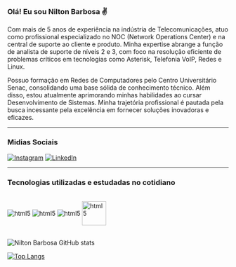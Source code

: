 

### Olá! Eu sou Nilton Barbosa ✌️

Com mais de 5 anos de experiência na indústria de Telecomunicações, atuo como profissional especializado no NOC (Network Operations Center) e na central de suporte ao cliente e produto. Minha expertise abrange a função de analista de suporte de níveis 2 e 3, com foco na resolução eficiente de problemas críticos em tecnologias como Asterisk, Telefonia VoIP, Redes e Linux.

Possuo formação em Redes de Computadores pelo Centro Universitário Senac, consolidando uma base sólida de conhecimento técnico. Além disso, estou atualmente aprimorando minhas habilidades ao cursar Desenvolvimento de Sistemas. Minha trajetória profissional é pautada pela busca incessante pela excelência em fornecer soluções inovadoras e eficazes.
<hr/>

### Midias Sociais

[![Instagram](https://img.shields.io/badge/Instagram-E4405F?style=for-the-badge&logo=instagram&logoColor=white)](https://www.instagram.com/niltonbarbosa_/)
[![LinkedIn](https://img.shields.io/badge/LinkedIn-0077B5?style=for-the-badge&logo=linkedin&logoColor=white)](https://www.linkedin.com/in/nilton-barbosa-b40bb994/)
<hr/>

### Tecnologias utilizadas e estudadas no cotidiano

<div style ="display: inline_block"> <br/>
<img align ="center" alt="html5" src=https://img.shields.io/badge/HTML5-E34F26?style=for-the-badge&logo=html5&logoColor=white>
<img align ="center" alt="html5" src=https://img.shields.io/badge/CSS3-1572B6?style=for-the-badge&logo=css3&logoColor=white>
<img align ="center" alt="html5" src=https://img.shields.io/badge/PHP-777BB4?style=for-the-badge&logo=php&logoColor=white>
<img align ="center" alt="html5" src=https://cdn.jsdelivr.net/gh/devicons/devicon@latest/icons/python/python-original.svg width="55>
<img align ="center"  alt="html5" src=https://upload.wikimedia.org/wikipedia/pt/1/1a/Asterisk_Logo.png width="55" h>

          
  
</div><br>

![Nilton Barbosa GitHub stats](https://github-readme-stats.vercel.app/api?username=mynameisnilton&show_icons=true&theme=transparent)

[![Top Langs](https://github-readme-stats.vercel.app/api/top-langs/?username=mynameisnilton)](https://github.com/mynameisnilton)






